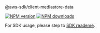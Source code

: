 @aws-sdk/client-mediastore-data

[![NPM version](https://img.shields.io/npm/v/@aws-sdk/client-mediastore-data/preview.svg)](https://www.npmjs.com/package/@aws-sdk/client-mediastore-data)
[![NPM downloads](https://img.shields.io/npm/dm/@aws-sdk/client-mediastore-data.svg)](https://www.npmjs.com/package/@aws-sdk/client-mediastore-data)

For SDK usage, please step to [SDK reademe](https://github.com/aws/aws-sdk-js-v3).
